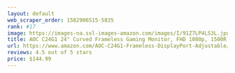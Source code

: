 ```yaml
---
layout: default 
﻿web_scraper_order: 1582906515-5835
rank: #17
image: https://images-na.ssl-images-amazon.com/images/I/91Z7LP4LS3L.jpg
title: AOC C24G1 24" Curved Frameless Gaming Monitor, FHD 1080p, 1500R VA panel, 1ms 144Hz,…
url: https://www.amazon.com/AOC-C24G1-Frameless-DisplayPort-Adjustable/dp/B07GD7H18F/ref=zg_mw_pc_17?_encoding=UTF8&psc=1&refRID=XJT42DXBBEE9H9WCHFME
reviews: 4.5 out of 5 stars
price: $144.99 
---
```

